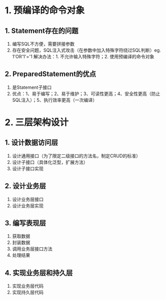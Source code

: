 # 1. 预编译的命令对象
## 1. Statement存在的问题
1. 编写SQL不方便，需要拼接参数
2. 存在安全问题，SQL注入式攻击（在参数中加入特殊字符绕过SQL判断）eg. 1'OR'1'='1
	解决办法：1. 不允许输入特殊字符；2. 使用预编译的命令对象
## 2. PreparedStatement的优点
1. 是Statement子接口
2. 优点：1、易于编写；2、易于维护；3、可读性更高；4、安全性更高（防止SQL注入）；5、执行效率更高（一次编译）

# 2. 三层架构设计
## 1. 设计数据访问层
1. 设计通用接口（为了限定二级接口的方法名，制定CRUD的标准）
2. 设计子接口（具体化泛型，扩展方法）
3. 设计子接口实现
## 2. 设计业务层
1. 设计业务层接口
2. 设计业务层实现
## 3. 编写表现层
1. 获取数据
2. 封装数据
3. 调用业务层接口方法
4. 处理结果
## 4. 实现业务层和持久层
1. 实现业务层代码
2. 实现持久层代码

